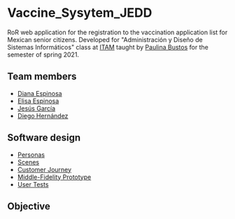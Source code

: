 # Vaccine_Sysytem_JEDD
RoR web application for the registration to the vaccination application list for Mexican senior citizens. 
Developed for "Administración y Diseño de Sistemas Informáticos" class at [ITAM](itam.mx) taught by [Paulina Bustos](https://github.com/paulinabustos) for the semester of spring 2021. 

## Team members
- [Diana Espinosa](https://github.com/dianaespinosar)
- [Elisa Espinosa](https://github.com/Elisa326)
- [Jesús García](https://github.com/jesusigarmor)
- [Diego Hernández](https://github.com/DiegoHuesos)

## Software design
- [Personas](https://github.com/ADSI-ITAM-2021/Vaccine_Sysytem_JEDD/blob/main/Entrega1/Personas.md)
- [Scenes](https://github.com/ADSI-ITAM-2021/Vaccine_Sysytem_JEDD/blob/main/Entrega1/Escenarios.md)
- [Customer Journey](https://github.com/ADSI-ITAM-2021/Vaccine_Sysytem_JEDD/blob/main/Entrega1/CustomerJourney.md)
- [Middle-Fidelity Prototype](https://github.com/ADSI-ITAM-2021/Vaccine_Sysytem_JEDD/blob/main/Entrega2/PrototipoMediaFidelidad.md)
- [User Tests](https://github.com/ADSI-ITAM-2021/Vaccine_Sysytem_JEDD/blob/main/Entrega2/PruebasDeUsuario.md)

## Objective 
